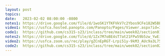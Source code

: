 ```yaml
---
layout: post
topics: 
date:   2023-02-02 08:00:00 -0800
notes1: https://drive.google.com/file/d/1woSK1YTKFVkV7c2Ybos9CFe182W5BEMm/view?usp=share_link
video1: https://usfca.hosted.panopto.com/Panopto/Pages/Viewer.aspx?id=37cc968c-e281-4971-a974-af93011bd820
code1:  https://github.com/cs315-s23/inclass/tree/main/week02/section01
notes2: https://drive.google.com/file/d/1Zx7M7oBE4sT7at21FPw59b5zw_YwEinW/view?usp=share_link
video2: https://usfca.zoom.us/rec/play/gZCnEpRGT-Lrpi51y-9kM3_AUc9a3L75a0mxzSBzkl-4CfcZ9AgPFk8LlAsOVdH8KGa6H3xcmUcfdpCT.CL0Y0GLbZNSWaRZb?continueMode=true
code2:  https://github.com/cs315-s23/inclass/tree/main/week02/section02
---
```

